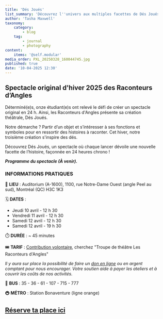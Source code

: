 ```yaml
---
title: 'Dés Joués'
list_summary: 'Découvrez l''univers aux multiples facettes de Dés Joués, création théâtrale des Raconteurs d''Angles conçue en seulement 24 h ! (HIV25)'
author: 'Tasha Maxwell'
taxonomy:
    category:
        - blog
    tag:
        - journal
        - photography
content:
    items: '@self.modular'
media_order: PXL_20250328_160044745.jpg
published: true
date: '10-04-2025 12:30'
---
```


## Spectacle original d'hiver 2025 des Raconteurs d’Angles

Déterminé(e)s, onze étudiant(e)s ont relevé le défi de créer un spectacle original en 24 h. Ainsi, les Raconteurs d'Angles présente sa création théâtrale, Dés Joués.

Notre démarche ? Partir d’un objet et s’intéresser à ses fonctions et symboles pour en ressortir des histoires à raconter. Cet hiver, notre troisième création s'inspire des dés.

Découvrez Dés Joués, un spectacle où chaque lancer dévoile une nouvelle facette de l’histoire, façonnée en 24 heures chrono !


**_Programme du spectacle (À venir)._**


### INFORMATIONS PRATIQUES

📍 **LIEU** : Auditorium (A-1600), 1100, rue Notre-Dame Ouest (angle Peel au sud), Montréal (QC) H3C 1K3

🗓️ **DATES** : 
* Jeudi 10 avril - 12 h 30 
* Vendredi 11 avril - 12 h 30
* Samedi 12 avril - 12 h 30
* Samedi 12 avril - 19 h 30

⏱️ **DURÉE** : ~ 45 minutes

🎟️ **TARIF** : [Contribution volontaire](https://activitesphilanthropie.etsmtl.ca/CLUBSDON/?lng=0), cherchez "Troupe de théâtre Les Raconteurs d'Angles"

_Il y aura sur place la possibilité de faire un [don en ligne](https://activitesphilanthropie.etsmtl.ca/CLUBSDON/?lng=0) ou en argent comptant pour nous encourager. Votre soutien aide à payer les ateliers et à couvrir les coûts de nos activités._

🚌 **BUS** : 35 - 36 - 61 - 107 - 715 - 777

🚇 **MÉTRO** : Station Bonaventure (ligne orange)

## [Réserve ta place ici](https://lepointdevente.com/billets/raconteurs)
